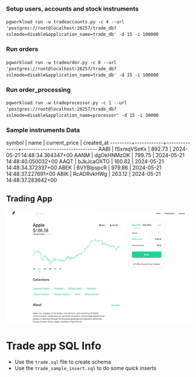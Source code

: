 ### Setup users, accounts and stock instruments

`pgworkload run -w tradeaccounts.py -c 4 --url 'postgres://root@localhost:26257/trade_db?sslmode=disable&application_name=trade_db' -d 15 -i 100000`

### Run orders 

`pgworkload run -w tradeorder.py -c 8 --url 'postgres://root@localhost:26257/trade_db?sslmode=disable&application_name=trade_db' -d 15 -i 100000`

### Run order_processing

`pgworkload run -w tradeprocessor.py -c 1 --url 'postgres://root@localhost:26257/trade_db?sslmode=disable&application_name=processor' -d 15 -i 30000`

### Sample instruments Data

  symbol |    name    | current_price |          created_at
---------+------------+---------------+--------------------------------
  AABI   | fSxmqVSeKx |        892.73 | 2024-05-21 14:48:34.364347+00
  AANM   | dgOkHNMzOK |        799.75 | 2024-05-21 14:48:40.050032+00
  AAQT   | bJkJcaOXTO |        160.82 | 2024-05-21 14:48:34.372337+00
  ABEK   | BVYBlpspcR |        979.86 | 2024-05-21 14:48:37.227691+00
  ABIK   | RcADRvkHWg |        263.12 | 2024-05-21 14:48:37.283642+00

## Trading App 

![alt text](image.png)

# Trade app SQL Info 

- Use the `trade.sql` file to create schema 
- Use the `trade_sample_insert.sql` to do some quick inserts 
